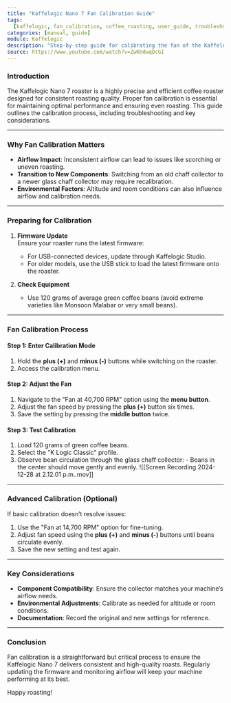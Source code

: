 ```yaml
---
title: "Kaffelogic Nano 7 Fan Calibration Guide"
tags:
  [kaffelogic, fan_calibration, coffee_roasting, user_guide, troubleshooting]
categories: [manual, guide]
module: Kaffelogic
description: "Step-by-step guide for calibrating the fan of the Kaffelogic Nano 7 coffee roaster, including preparation, process, advanced adjustments, and troubleshooting tips."
source: https://www.youtube.com/watch?v=ZwKHdwqDcGI
---
```


### Introduction

The Kaffelogic Nano 7 roaster is a highly precise and efficient coffee roaster designed for consistent roasting quality. Proper fan calibration is essential for maintaining optimal performance and ensuring even roasting. This guide outlines the calibration process, including troubleshooting and key considerations.

---

### Why Fan Calibration Matters

- **Airflow Impact**: Inconsistent airflow can lead to issues like scorching or uneven roasting.
- **Transition to New Components**: Switching from an old chaff collector to a newer glass chaff collector may require recalibration.
- **Environmental Factors**: Altitude and room conditions can also influence airflow and calibration needs.

---

### Preparing for Calibration

1. **Firmware Update**  
   Ensure your roaster runs the latest firmware:

   - For USB-connected devices, update through Kaffelogic Studio.
   - For older models, use the USB stick to load the latest firmware onto the roaster.

2. **Check Equipment**

   - Use 120 grams of average green coffee beans (avoid extreme varieties like Monsoon Malabar or very small beans).

---

### Fan Calibration Process

#### Step 1: Enter Calibration Mode

1. Hold the **plus (+)** and **minus (-)** buttons while switching on the roaster.
2. Access the calibration menu.

#### Step 2: Adjust the Fan

1. Navigate to the "Fan at 40,700 RPM" option using the **menu button**.
2. Adjust the fan speed by pressing the **plus (+)** button six times.
3. Save the setting by pressing the **middle button** twice.

#### Step 3: Test Calibration

1. Load 120 grams of green coffee beans.
2. Select the "K Logic Classic" profile.
3. Observe bean circulation through the glass chaff collector: - Beans in the center should move gently and evenly.
   ![[Screen Recording 2024-12-28 at 2.12.01 p.m..mov]]

---

### Advanced Calibration (Optional)

If basic calibration doesn’t resolve issues:

1. Use the "Fan at 14,700 RPM" option for fine-tuning.
2. Adjust fan speed using the **plus (+)** and **minus (-)** buttons until beans circulate evenly.
3. Save the new setting and test again.

---

### Key Considerations

- **Component Compatibility**: Ensure the collector matches your machine’s airflow needs.
- **Environmental Adjustments**: Calibrate as needed for altitude or room conditions.
- **Documentation**: Record the original and new settings for reference.

---

### Conclusion

Fan calibration is a straightforward but critical process to ensure the Kaffelogic Nano 7 delivers consistent and high-quality roasts. Regularly updating the firmware and monitoring airflow will keep your machine performing at its best.

Happy roasting!
